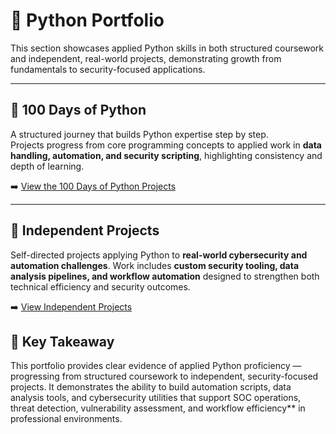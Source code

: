 # 🧰 **Python Portfolio**

This section showcases applied Python skills in both structured coursework and independent, real-world projects, demonstrating growth from fundamentals to security-focused applications.  

---

## 🐍 100 Days of Python
A structured journey that builds Python expertise step by step.  
Projects progress from core programming concepts to applied work in **data handling, automation, and security scripting**, highlighting consistency and depth of learning.  

➡️ [View the 100 Days of Python Projects](100-days/index.md)  

---

## 🔬 Independent Projects
Self-directed projects applying Python to **real-world cybersecurity and automation challenges**. Work includes **custom security tooling, data analysis pipelines, and workflow automation** designed to strengthen both technical efficiency and security outcomes.  

➡️ [View Independent Projects](projects/index.md)  
  
  



## 📌 Key Takeaway
This portfolio provides clear evidence of applied Python proficiency — progressing from structured coursework to independent, security-focused projects. It demonstrates the ability to build automation scripts, data analysis tools, and cybersecurity utilities that support SOC operations, threat detection, vulnerability assessment, and workflow efficiency** in professional environments.  

